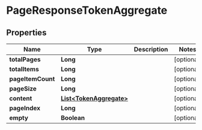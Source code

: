 # PageResponseTokenAggregate

## Properties
Name | Type | Description | Notes
------------ | ------------- | ------------- | -------------
**totalPages** | **Long** |  |  [optional]
**totalItems** | **Long** |  |  [optional]
**pageItemCount** | **Long** |  |  [optional]
**pageSize** | **Long** |  |  [optional]
**content** | [**List&lt;TokenAggregate&gt;**](TokenAggregate.md) |  |  [optional]
**pageIndex** | **Long** |  |  [optional]
**empty** | **Boolean** |  |  [optional]
